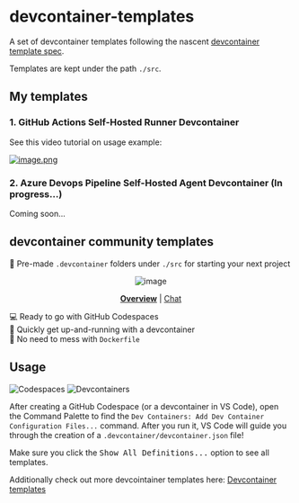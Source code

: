 # devcontainer-templates

A set of devcontainer templates following the nascent [devcontainer template spec](https://github.com/devcontainers/spec/blob/main/proposals/devcontainer-templates.md).  

Templates are kept under the path `./src`.  

## My templates

### 1. GitHub Actions Self-Hosted Runner Devcontainer

See this video tutorial on usage example:  

[![image.png](http://img.youtube.com/vi/4CPoHrLgO1E/0.jpg)](https://youtu.be/4CPoHrLgO1E "Run self-hosted GitHub runners on GitHub Codespaces")

### 2. Azure Devops Pipeline Self-Hosted Agent Devcontainer (In progress...)

Coming soon...

## devcontainer community templates

📂 Pre-made `.devcontainer` folders under `./src` for starting your next project

<div align="center">

![image](https://i.imgur.com/IO5r8Gf.png)

<!-- prettier-ignore -->
**[Overview](https://github.com/devcontainers-contrib/templates#readme)**
| [Chat](https://gitter.im/devcontainers-contrib/community)

</div>

💻 Ready to go with GitHub Codespaces \
🚀 Quickly get up-and-running with a devcontainer \
🐳 No need to mess with `Dockerfile`

## Usage

![Codespaces](https://img.shields.io/static/v1?style=for-the-badge&message=Codespaces&color=181717&logo=GitHub&logoColor=FFFFFF&label=)
![Devcontainers](https://img.shields.io/static/v1?style=for-the-badge&message=Devcontainers&color=2496ED&logo=Docker&logoColor=FFFFFF&label=)

After creating a GitHub Codespace (or a devcontainer in VS Code), open the
Command Palette to find the `Dev Containers: Add Dev Container Configuration
Files...` command. After you run it, VS Code will guide you through the
creation of a `.devcontainer/devcontainer.json` file!

Make sure you click the <kbd>Show All Definitions...</kbd> option to see all templates.  

Additionally check out more devcointainer templates here: [Devcontainer templates](https://containers.dev/templates)
